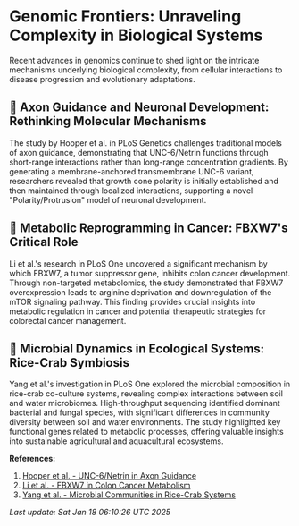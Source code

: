 # Genomic Frontiers: Unraveling Complexity in Biological Systems

Recent advances in genomics continue to shed light on the intricate mechanisms underlying biological complexity, from cellular interactions to disease progression and evolutionary adaptations.

## 🧬 Axon Guidance and Neuronal Development: Rethinking Molecular Mechanisms

The study by Hooper et al. in PLoS Genetics challenges traditional models of axon guidance, demonstrating that UNC-6/Netrin functions through short-range interactions rather than long-range concentration gradients. By generating a membrane-anchored transmembrane UNC-6 variant, researchers revealed that growth cone polarity is initially established and then maintained through localized interactions, supporting a novel "Polarity/Protrusion" model of neuronal development.

## 🔬 Metabolic Reprogramming in Cancer: FBXW7's Critical Role

Li et al.'s research in PLoS One uncovered a significant mechanism by which FBXW7, a tumor suppressor gene, inhibits colon cancer development. Through non-targeted metabolomics, the study demonstrated that FBXW7 overexpression leads to arginine deprivation and downregulation of the mTOR signaling pathway. This finding provides crucial insights into metabolic regulation in cancer and potential therapeutic strategies for colorectal cancer management.

## 🦠 Microbial Dynamics in Ecological Systems: Rice-Crab Symbiosis

Yang et al.'s investigation in PLoS One explored the microbial composition in rice-crab co-culture systems, revealing complex interactions between soil and water microbiomes. High-throughput sequencing identified dominant bacterial and fungal species, with significant differences in community diversity between soil and water environments. The study highlighted key functional genes related to metabolic processes, offering valuable insights into sustainable agricultural and aquacultural ecosystems.

**References:**

1. [Hooper et al. - UNC-6/Netrin in Axon Guidance](https://pubmed.ncbi.nlm.nih.gov/39823521)
2. [Li et al. - FBXW7 in Colon Cancer Metabolism](https://pubmed.ncbi.nlm.nih.gov/39823500)
3. [Yang et al. - Microbial Communities in Rice-Crab Systems](https://pubmed.ncbi.nlm.nih.gov/39823489)

*Last update: Sat Jan 18 06:10:26 UTC 2025*
